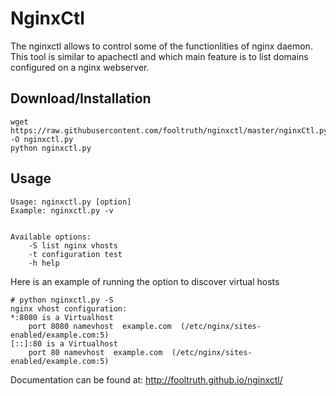 <h1>NginxCtl</h1>

The nginxctl allows to control some of the functionlities of nginx daemon.
This tool is similar to apachectl and which main feature is to list
domains configured on a nginx webserver.

<h2>Download/Installation</h2>

```
wget https://raw.githubusercontent.com/fooltruth/nginxctl/master/nginxCtl.py -O nginxctl.py 
python nginxctl.py
```


<h2>Usage</h2>

```
Usage: nginxctl.py [option]
Example: nginxctl.py -v


Available options:
	-S list nginx vhosts
	-t configuration test
	-h help
```

Here is an example of running the option to discover virtual hosts

```
# python nginxctl.py -S
nginx vhost configuration:
*:8080 is a Virtualhost
	port 8080 namevhost  example.com  (/etc/nginx/sites-enabled/example.com:5)
[::]:80 is a Virtualhost
	port 80 namevhost  example.com  (/etc/nginx/sites-enabled/example.com:5)

```
Documentation can be found at: http://fooltruth.github.io/nginxctl/
